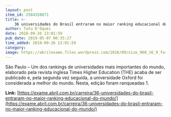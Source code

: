 ```yaml
---
layout: post
item_id: 2584358671
title: >-
    36 universidades do Brasil entraram no maior ranking educacional do mundo
author: Tatu D'Oquei
date: 2018-09-26 13:01:59
pub_date: 2019-05-07 06:35:27
time_added: 2018-09-26 13:01:59
category: 
image: https://abrilexame.files.wordpress.com/2016/09/size_960_16_9_formatura51.jpg?quality=70&strip=info&w=680&h=453&crop=1
---
```


São Paulo – Um dos rankings de universidades mais importantes do mundo, elaborado pela revista inglesa Times Higher Education (THE) acaba de ser publicado e, pela segunda vez seguida, a universidade Oxford foi considerada a melhor do mundo.  Nesta, edição foram ranqueadas 1.

**Link:** [https://exame.abril.com.br/carreira/36-universidades-do-brasil-entraram-no-maior-ranking-educacional-do-mundo/](https://exame.abril.com.br/carreira/36-universidades-do-brasil-entraram-no-maior-ranking-educacional-do-mundo/)

